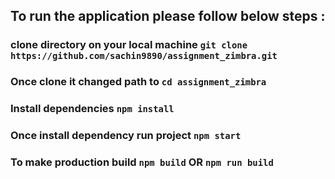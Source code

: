 
## To run the application please follow below steps :


### clone directory on your local machine `git clone https://github.com/sachin9890/assignment_zimbra.git`

### Once clone it changed path to `cd assignment_zimbra`

### Install dependencies `npm install`

### Once install dependency run project `npm start`

### To make production build `npm build` OR `npm run build`
